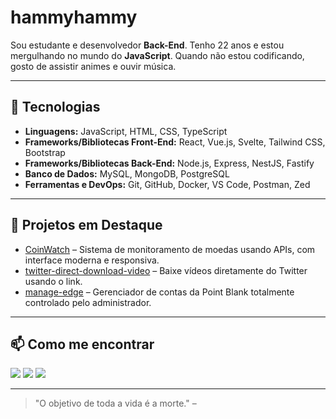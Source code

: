 # hammyhammy 

Sou estudante e desenvolvedor **Back-End**. Tenho 22 anos e estou mergulhando no mundo do **JavaScript**. Quando não estou codificando, gosto de assistir animes e ouvir música.

---

## 🚀 Tecnologias

- **Linguagens:** JavaScript, HTML, CSS, TypeScript  
- **Frameworks/Bibliotecas Front-End:** React, Vue.js, Svelte, Tailwind CSS, Bootstrap  
- **Frameworks/Bibliotecas Back-End:** Node.js, Express, NestJS, Fastify  
- **Banco de Dados:** MySQL, MongoDB, PostgreSQL  
- **Ferramentas e DevOps:** Git, GitHub, Docker, VS Code, Postman, Zed

---

## 📂 Projetos em Destaque

- [CoinWatch](https://github.com/hammyster/CoinWatch) – Sistema de monitoramento de moedas usando APIs, com interface moderna e responsiva.  
- [twitter-direct-download-video](https://github.com/hammyster/twitter-direct-download-video) – Baixe vídeos diretamente do Twitter usando o link.  
- [manage-edge](https://github.com/hammyster/manage-edge) – Gerenciador de contas da Point Blank totalmente controlado pelo administrador.

---
## 📫 Como me encontrar

[![](https://img.shields.io/badge/Discord-7289DA?style=for-the-badge&logo=discord&logoColor=white)](https://dsc.bio/hammyster)
[![](https://img.shields.io/badge/DeviantArt-05CC47?style=for-the-badge&logo=deviantart&logoColor=white)](https://www.deviantart.com/r4vox)
[![](https://img.shields.io/badge/Myanimelist-2E51A2?style=for-the-badge&logo=myanimelist&logoColor=white)](https://myanimelist.net/profile/r4vox?q=r4vox&cat=user)

---

> "O objetivo de toda a vida é a morte." – 
